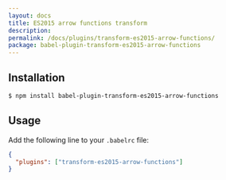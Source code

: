 ```yaml
---
layout: docs
title: ES2015 arrow functions transform
description:
permalink: /docs/plugins/transform-es2015-arrow-functions/
package: babel-plugin-transform-es2015-arrow-functions
---
```


## Installation

```sh
$ npm install babel-plugin-transform-es2015-arrow-functions
```

## Usage

Add the following line to your `.babelrc` file:

```json
{
  "plugins": ["transform-es2015-arrow-functions"]
}
```
